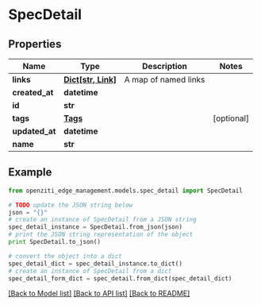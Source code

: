 # SpecDetail


## Properties
Name | Type | Description | Notes
------------ | ------------- | ------------- | -------------
**links** | [**Dict[str, Link]**](Link.md) | A map of named links | 
**created_at** | **datetime** |  | 
**id** | **str** |  | 
**tags** | [**Tags**](Tags.md) |  | [optional] 
**updated_at** | **datetime** |  | 
**name** | **str** |  | 

## Example

```python
from openziti_edge_management.models.spec_detail import SpecDetail

# TODO update the JSON string below
json = "{}"
# create an instance of SpecDetail from a JSON string
spec_detail_instance = SpecDetail.from_json(json)
# print the JSON string representation of the object
print SpecDetail.to_json()

# convert the object into a dict
spec_detail_dict = spec_detail_instance.to_dict()
# create an instance of SpecDetail from a dict
spec_detail_form_dict = spec_detail.from_dict(spec_detail_dict)
```
[[Back to Model list]](../README.md#documentation-for-models) [[Back to API list]](../README.md#documentation-for-api-endpoints) [[Back to README]](../README.md)


